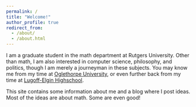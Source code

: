 ```yaml
---
permalink: /
title: "Welcome!"
author_profile: true
redirect_from: 
  - /about/
  - /about.html
---
```


I am a graduate student in the math department at Rutgers University. Other
than math, I am also interested in computer science, philosophy, and politics,
though I am merely a journeyman in these subjects. You may know me from my time
at [Oglethorpe
University](https://en.wikipedia.org/wiki/Oglethorpe_University), or even
further back from my time at [Lugoff-Elgin
Highschool](https://en.wikipedia.org/wiki/Lugoff-Elgin_High_School).

This site contains some information about me and a blog where I post ideas.
Most of the ideas are about math. Some are even good!
